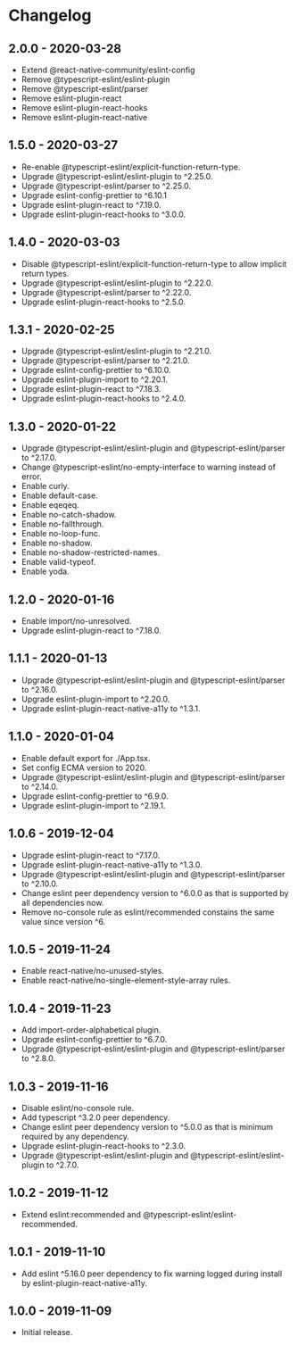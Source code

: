 # Changelog

## 2.0.0 - 2020-03-28

- Extend @react-native-community/eslint-config
- Remove @typescript-eslint/eslint-plugin
- Remove @typescript-eslint/parser
- Remove eslint-plugin-react
- Remove eslint-plugin-react-hooks
- Remove eslint-plugin-react-native

## 1.5.0 - 2020-03-27

- Re-enable @typescript-eslint/explicit-function-return-type.
- Upgrade @typescript-eslint/eslint-plugin to ^2.25.0.
- Upgrade @typescript-eslint/parser to ^2.25.0.
- Upgrade eslint-config-prettier to ^6.10.1
- Upgrade eslint-plugin-react to ^7.19.0.
- Upgrade eslint-plugin-react-hooks to ^3.0.0.

## 1.4.0 - 2020-03-03

- Disable @typescript-eslint/explicit-function-return-type to allow implicit return types.
- Upgrade @typescript-eslint/eslint-plugin to ^2.22.0.
- Upgrade @typescript-eslint/parser to ^2.22.0.
- Upgrade eslint-plugin-react-hooks to ^2.5.0.

## 1.3.1 - 2020-02-25

- Upgrade @typescript-eslint/eslint-plugin to ^2.21.0.
- Upgrade @typescript-eslint/parser to ^2.21.0.
- Upgrade eslint-config-prettier to ^6.10.0.
- Upgrade eslint-plugin-import to ^2.20.1.
- Upgrade eslint-plugin-react to ^7.18.3.
- Upgrade eslint-plugin-react-hooks to ^2.4.0.

## 1.3.0 - 2020-01-22

- Upgrade @typescript-eslint/eslint-plugin and @typescript-eslint/parser to ^2.17.0.
- Change @typescript-eslint/no-empty-interface to warning instead of error.
- Enable curly.
- Enable default-case.
- Enable eqeqeq.
- Enable no-catch-shadow.
- Enable no-fallthrough.
- Enable no-loop-func.
- Enable no-shadow.
- Enable no-shadow-restricted-names.
- Enable valid-typeof.
- Enable yoda.

## 1.2.0 - 2020-01-16

- Enable import/no-unresolved.
- Upgrade eslint-plugin-react to ^7.18.0.

## 1.1.1 - 2020-01-13

- Upgrade @typescript-eslint/eslint-plugin and @typescript-eslint/parser to ^2.16.0.
- Upgrade eslint-plugin-import to ^2.20.0.
- Upgrade eslint-plugin-react-native-a11y to ^1.3.1.

## 1.1.0 - 2020-01-04

- Enable default export for ./App.tsx.
- Set config ECMA version to 2020.
- Upgrade @typescript-eslint/eslint-plugin and @typescript-eslint/parser to ^2.14.0.
- Upgrade eslint-config-prettier to ^6.9.0.
- Upgrade eslint-plugin-import to ^2.19.1.

## 1.0.6 - 2019-12-04

- Upgrade eslint-plugin-react to ^7.17.0.
- Upgrade eslint-plugin-react-native-a11y to ^1.3.0.
- Upgrade @typescript-eslint/eslint-plugin and @typescript-eslint/parser to ^2.10.0.
- Change eslint peer dependency version to ^6.0.0 as that is supported by all dependencies now.
- Remove no-console rule as eslint/recommended constains the same value since version ^6.

## 1.0.5 - 2019-11-24

- Enable react-native/no-unused-styles.
- Enable react-native/no-single-element-style-array rules.

## 1.0.4 - 2019-11-23

- Add import-order-alphabetical plugin.
- Upgrade eslint-config-prettier to ^6.7.0.
- Upgrade @typescript-eslint/eslint-plugin and @typescript-eslint/parser to ^2.8.0.

## 1.0.3 - 2019-11-16

- Disable eslint/no-console rule.
- Add typescript ^3.2.0 peer dependency.
- Change eslint peer dependency version to ^5.0.0 as that is minimum required by any dependency.
- Upgrade eslint-plugin-react-hooks to ^2.3.0.
- Upgrade @typescript-eslint/eslint-plugin and @typescript-eslint/eslint-plugin to ^2.7.0.

## 1.0.2 - 2019-11-12

- Extend eslint:recommended and @typescript-eslint/eslint-recommended.

## 1.0.1 - 2019-11-10

- Add eslint ^5.16.0 peer dependency to fix warning logged during install by eslint-plugin-react-native-a11y.

## 1.0.0 - 2019-11-09

- Initial release.
